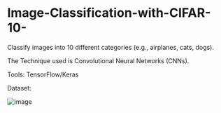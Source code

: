 # Image-Classification-with-CIFAR-10-
Classify images into 10 different categories (e.g., airplanes, cats, dogs). 

The Technique used is Convolutional Neural Networks (CNNs). 

Tools: TensorFlow/Keras

Dataset:

![image](https://github.com/user-attachments/assets/3fe19d30-53c5-46bc-9e37-aaee24bddffd)
